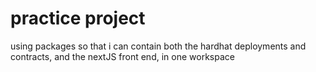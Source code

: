 # practice project
using packages so that i can contain both the hardhat deployments and contracts, and the nextJS front end, in one workspace
